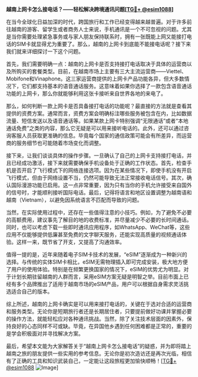 **越南上网卡怎么接电话？——轻松解决跨境通讯问题[[TG💪+ @esim1088](https://t.me/s/esim1088)]**

在当今全球化日益加深的时代，跨国旅行和工作已经变得越来越普遍。对于许多前往越南的游客、留学生或者商务人士来说，手机通讯是一个不可忽视的问题。尤其是当你需要处理紧急事务或与家人朋友保持联系时，拥有一张既能上网又能接打电话的SIM卡就显得尤为重要了。那么，越南的上网卡到底能不能接电话呢？接下来我们就来详细探讨一下这个问题。

首先，我们需要明确一点：越南的上网卡是否支持接打电话取决于具体的运营商以及所购买的套餐类型。目前，在越南市场上主要有三大主流运营商——Viettel、Mobifone和Vinaphone。这三家运营商提供的上网卡产品功能各异，但大多数情况下，它们都支持基本的语音通话服务。这意味着如果你选择了一款包含语音通话功能的上网卡，那么你就能够利用这张卡接听来自世界各地的来电了。

那么，如何判断一款上网卡是否具备接打电话的功能呢？最直接的方法就是查看其提供的资费方案。通常而言，资费方案会明确标注哪些服务被包含在内，比如数据流量、短信发送以及语音通话等。如果某款上网卡特别强调“无限通话”或者“本地通话免费”之类的内容，那么它无疑是可以用来接听电话的。此外，还可以通过咨询客服人员获取更准确的信息。毕竟每个国家的通信政策可能会有所差异，而运营商的服务细节也可能随着市场变化而调整。

接下来，让我们谈谈具体的操作步骤。一旦确认了自己的上网卡支持接打电话，并且已经成功激活，接下来就需要确保手机设备处于正确的工作状态。首先，检查手机是否开启了飞行模式下的网络连接选项。因为在某些情况下，即使手机没有开启飞行模式，但由于网络设置不当，仍然可能导致无法正常接收电话信号。其次，确认国际漫游功能已启用。这一点非常重要，因为只有当你的手机允许接受来自国外的信号时，才能顺利接听国际电话。最后，记得将语言和地区设置调整为越南语和越南（Vietnam），以避免因系统语言不匹配而导致的问题。

当然，在实际使用过程中，还存在一些值得注意的小技巧。例如，为了避免不必要的高额费用，建议事先了解目的地的收费标准，并尽量减少不必要的长时间通话。同时，也可以考虑下载一些即时通讯应用程序，如WhatsApp、WeChat等，这些应用不仅能够提供低廉甚至免费的文字聊天服务，还能实现高质量的视频通话体验。这样一来，既节省了开支，又提高了沟通效率。

值得一提的是，近年来随着电子SIM卡技术的发展，“eSIM”逐渐成为一种新兴的选择。与传统的实体SIM卡相比，eSIM无需物理插入即可完成安装，极大地方便了用户的使用体验。特别是在频繁更换国家的情况下，eSIM的优势尤为明显。对于计划长期驻留越南的人群而言，采用eSIM方案无疑是明智之举。目前市面上已经有多个品牌推出了适用于越南市场的eSIM产品，用户可以根据自身需求灵活挑选适合自己的版本。

综上所述，越南的上网卡确实是可以用来接打电话的，关键在于选对合适的运营商和服务类型。无论你是短期旅行者还是长期居住者，只要提前做好功课并掌握必要的操作方法，就能轻松应对各种通讯挑战。当然，除了关注技术层面的因素外，保持良好的心态同样不可或缺。毕竟，在异国他乡遇到任何困难都是正常的，重要的是学会积极面对并寻找解决方案。

最后，希望本文能为大家解答关于“越南上网卡怎么接电话”的疑惑，并为即将踏上越南之旅的朋友提供一些实用的参考信息。无论你是初次造访还是再次光临，相信有了正确的工具和知识武装自己，一定能让这段旅程更加愉快顺畅！[[TG💪+ @esim1088](https://t.me/s/esim1088) ![Image](https://i.postimg.cc/4NQfJmqS/Snipaste-2025-05-13-00-14-12.png)]